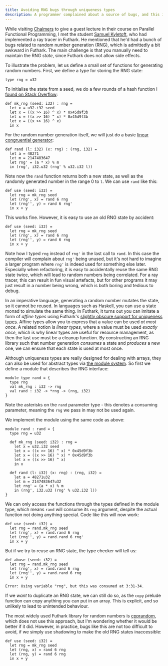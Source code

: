 ```yaml
---
title: Avoiding RNG bugs through uniqueness types
description: A programmer complained about a source of bugs, and this is how I think it could be fixed.
---
```


While visiting [Chalmers](https://www.chalmers.se/en/) to give a guest
lecture in their course on Parallel Functional Programming, I met the
student [Samuel Kyletoft](https://samuel.kyletoft.se/), who had
implemented a ray tracer in Futhark. He mentioned that he'd had a
bunch of bugs related to random number generation (RNG), which is
admittedly a bit awkward in Futhark. The main challenge is that you
manually need to maintain the RNG *state*, since Futhark does not
allow side effects.

To illustrate the problem, let us define a small set of functions for
generating random numbers. First, we define a type for storing the RNG
state:

```Futhark
type rng = u32
```

To initialise the state from a seed, we do a few rounds of a hash
function I [found on Stack
Overflow](https://stackoverflow.com/questions/664014/what-integer-hash-function-are-good-that-accepts-an-integer-hash-key/12996028#12996028):

```Futhark
def mk_rng (seed: i32) : rng =
  let x = u32.i32 seed
  let x = ((x >> 16) ^ x) * 0x45d9f3b
  let x = ((x >> 16) ^ x) * 0x45d9f3b
  let x = ((x >> 16) ^ x)
  in x
```

For the random number generation itself, we will just do a basic
[linear congruential
generator](https://en.wikipedia.org/wiki/Linear_congruential_generator):

```Futhark
def rand (l: i32) (x: rng) : (rng, i32) =
  let a = 48271
  let m = 2147483647
  let rng' = (a * x) % m
  in (rng', i32.u32 (rng' % u32.i32 l))
```

Note now the `rand` function returns both a new state, as well as the
randomly generated number in the range 0 to `l`. We can use `rand` like
this:

```Futhark
def use (seed: i32) =
  let rng = mk_rng seed
  let (rng', x) = rand 6 rng
  let (rng'', y) = rand 6 rng'
  in x + y
```

This works fine. However, it is easy to use an old RNG state by
accident:

```Futhark
def use (seed: i32) =
  let rng = mk_rng seed
  let (rng', x) = rand 6 rng
  let (rng'', y) = rand 6 rng
  in x + y
```

Note how I typed `rng` instead of `rng'` in the last call to `rand`.
In this case the compiler will complain about `rng'` being unused, but
it's not hard to imagine a larger program where `rng'` is indeed used
for something else later. Especially when refactoring, it is easy to
accidentally reuse the same RNG state twice, which will lead to random
numbers being correlated. For a ray tracer, this can result in fun
visual artefacts, but for other programs it may just result in a
number being wrong, which is both boring and tedious to debug.

In an imperative language, generating a random number mutates the
state, so it cannot be reused. In languages such as Haskell, you can
use a state monad to simulate the same thing. In Futhark, it turns out
you can imitate a form of *affine types* using Futhark's [slightly
obscure support for uniqueness
types](2022-06-13-uniqueness-types.html). Affine types allow you to
express that a value can be used *at most once*. A related notion is
*linear types*, where a value must be used *exactly once*, which is
why linear types are useful for resource management, as then the last
use must be a cleanup function. By constructing an RNG library such
that number generation *consumes* a state and *produces* a new one, we
can ensure that each state is used at most once.

Although uniqueness types are really designed for dealing with arrays,
they can also be used for abstract types via [the module
system](https://futhark-lang.org/blog/2017-01-25-futhark-module-system.html).
So first we define a module that describes the RNG interface:

```Futhark
module type rand = {
  type rng
  val mk_rng : i32 -> rng
  val rand : i32 -> *rng -> (rng, i32)
}
```

Note the asterisks on the `rand` parameter type - this denotes a
consuming parameter, meaning the `rng` we pass in may not be used
again.

We implement the module using the same code as above:

```Futhark
module rand : rand = {
  type rng = u32

  def mk_rng (seed: i32) : rng =
    let x = u32.i32 seed
    let x = ((x >> 16) ^ x) * 0x45d9f3b
    let x = ((x >> 16) ^ x) * 0x45d9f3b
    let x = ((x >> 16) ^ x)
    in x

  def rand (l: i32) (x: rng) : (rng, i32) =
    let a = 48271u32
    let m = 2147483647u32
    let rng' = (a * x) % m
    in (rng', i32.u32 (rng' % u32.i32 l))
}
```

We can only access the functions through the types defined in the
module type, which means `rand` will consume its `rng` argument,
despite the actual function not doing anything special. Code like this
will now work:

```Futhark
def use (seed: i32) =
  let rng = rand.mk_rng seed
  let (rng', x) = rand.rand 6 rng
  let (rng'', y) = rand.rand 6 rng'
  in x + y
```

But if we try to reuse an RNG state, the type checker will tell us:

```Futhark
def abuse (seed: i32) =
  let rng = rand.mk_rng seed
  let (rng', x) = rand.rand 6 rng
  let (rng'', y) = rand.rand 6 rng
  in x + y
```

```
Error: Using variable "rng", but this was consumed at 3:31-34.
```

If we *want* to duplicate an RNG state, we can still do so, as the
`copy` prelude function can copy anything you can put in an array.
This is explicit, and so unlikely to lead to unintended behaviour.

The most widely used Futhark library for random numbers is
[cpprandom](https://github.com/diku-dk/cpprandom), which does not use
this approach, but I'm wondering whether it would be better if it did.
However, in practice, bugs like this are not too difficult to avoid,
if we simply use shadowing to make the old RNG states inaccessible:

```Futhark
def use (seed: i32) =
  let rng = mk_rng seed
  let (rng, x) = rand 6 rng
  let (rng, y) = rand 6 rng
  in x + y
```
